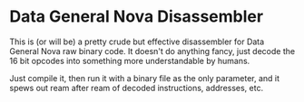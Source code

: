 Data General Nova Disassembler
==============================

This is (or will be) a pretty crude but effective disassembler for
Data General Nova raw binary code. It doesn't do anything fancy, just
decode the 16 bit opcodes into something more understandable by humans.

Just compile it, then run it with a binary file as the only parameter,
and it spews out ream after ream of decoded instructions, addresses, etc.
